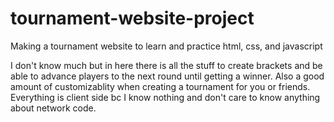 # tournament-website-project
Making a tournament website to learn and practice html, css, and javascript

I don't know much but in here there is all the stuff to create brackets and be able to advance players to the next round until getting a winner.
Also a good amount of customizablity when creating a tournament for you or friends. Everything is client side bc I know nothing and don't care to
know anything about network code.
